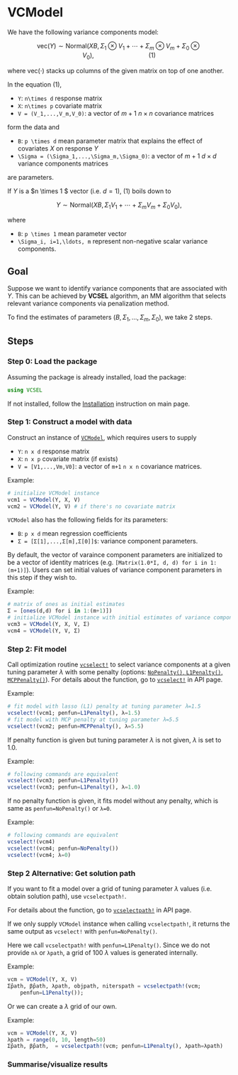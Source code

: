 # VCModel

We have the following variance components model: 

```math
\text{vec}(Y) \sim \text{Normal}(XB, \Sigma_1 \otimes V_1 + \cdots + \Sigma_m \otimes V_m + \Sigma_0 \otimes V_0),  \hspace{8em} (1)
```

where $\text{vec}(\cdot)$ stacks up columns of the given matrix on top of one another.


In the equation (1), 

* ``Y``: ``n\times d`` response matrix 
* ``X``: ``n\times p`` covariate matrix 
* ``V = (V_1,...,V_m,V_0)``: a vector of $m+1$ $n \times n$ covariance matrices

form the data and 

* ``B``: ``p \times d`` mean parameter matrix that explains the effect of covariates $X$ on response $Y$
* ``\Sigma = (\Sigma_1,...,\Sigma_m,\Sigma_0)``: a vector of $m+1$ $d \times d$ variance components matrices 

are parameters. 




If $Y$ is a $n \times 1 $ vector (i.e. $d=1$), (1) boils down to 

```math
Y \sim \text{Normal}(XB, \Sigma_1 V_1 + \cdots + \Sigma_m V_m + \Sigma_0 V_0), 
```

where 

* ``B``: ``p \times 1`` mean parameter vector 
* ``\Sigma_i, i=1,\ldots, m`` represent non-negative scalar variance components. 




## Goal 

Suppose we want to identify variance components that are associated with $Y.$ This can be achieved by **VCSEL** algorithm, an MM algorithm that selects relevant variance components via penalization method. 

To find the estimates of parameters $(B, \Sigma_1, \ldots, \Sigma_m, \Sigma_0),$ we take 2 steps.




## Steps 

### Step 0: Load the package

Assuming the package is already installed, load the package:

```julia 
using VCSEL
```

If not installed, follow the [Installation](@ref) instruction on main page. 

### Step 1: Construct a model with data

Construct an instance of [`VCModel`](@ref), which requires users to supply

* `Y`: `n x d` response matrix 
* `X`: `n x p` covariate matrix (if exists)
* `V = [V1,...,Vm,V0]`: a vector of `m+1` `n x n` covariance matrices. 

Example: 

```julia 
# initialize VCModel instance
vcm1 = VCModel(Y, X, V)
vcm2 = VCModel(Y, V) # if there's no covariate matrix 
```

`VCModel` also has the following fields for its parameters: 

* `B`: `p x d` mean regression coefficients 
* `Σ = [Σ[1],...,Σ[m],Σ[0]]$`: variance component parameters.

By default, the vector of varaince component parameters are initialized to be a vector of identity matrices (e.g. `[Matrix(1.0*I, d, d) for i in 1:(m+1)]`). Users can set initial values of variance component parameters in this step if they wish to. 

Example:

```julia 
# matrix of ones as initial estimates 
Σ = [ones(d,d) for i in 1:(m+1)])
# initialize VCModel instance with initial estimates of variance components
vcm3 = VCModel(Y, X, V, Σ)
vcm4 = VCModel(Y, V, Σ)
```

### Step 2: Fit model

Call optimization routine [`vcselect!`](@ref) to select variance components at a given tuning parameter $\lambda$ with some penalty (options: [`NoPenalty()`, `L1Penalty()`, `MCPPenalty()`](https://github.com/JuliaML/PenaltyFunctions.jl#Element-Penalties)).
For details about the function, go to [`vcselect!`](@ref) in API page.

Example: 

```julia 
# fit model with lasso (L1) penalty at tuning parameter λ=1.5
vcselect!(vcm1; penfun=L1Penalty(), λ=1.5)
# fit model with MCP penalty at tuning parameter λ=5.5
vcselect!(vcm2; penfun=MCPPenalty(), λ=5.5)
```

If penalty function is given but tuning parameter $\lambda$ is not given, $\lambda$ is set to 1.0. 

Example:

```julia 
# following commands are equivalent 
vcselect!(vcm3; penfun=L1Penalty()) 
vcselect!(vcm3; penfun=L1Penalty(), λ=1.0) 
```

If no penalty function is given, it fits model without any penalty, which is same as `penfun=NoPenalty()` or `λ=0`.

Example: 

```julia 
# following commands are equivalent 
vcselect!(vcm4)
vcselect!(vcm4; penfun=NoPenalty())
vcselect!(vcm4; λ=0)
```

### Step 2 Alternative: Get solution path

If you want to fit a model over a grid of tuning parameter $\lambda$ values (i.e. obtain solution path), use `vcselectpath!`.

For details about the function, go to [`vcselectpath!`](@ref) in API page.



If we only supply `VCModel` instance when calling `vcselectpath!`, it returns the same output as `vcselect!` with `penfun=NoPenalty()`. 



Here we call `vcselectpath!` with `penfun=L1Penalty()`. Since we do not provide `nλ` or `λpath`, a grid of 100 $λ$ values is generated internally. 

Example:

```julia 
vcm = VCModel(Y, X, V)
Σ̂path, β̂path, λpath, objpath, niterspath = vcselectpath!(vcm; 
    penfun=L1Penalty());
```

Or we can create a $\lambda$ grid of our own.

Example:

```julia
vcm = VCModel(Y, X, V)
λpath = range(0, 10, length=50)
Σ̂path, β̂path,  = vcselectpath!(vcm; penfun=L1Penalty(), λpath=λpath)
```

### Summarise/visualize results
